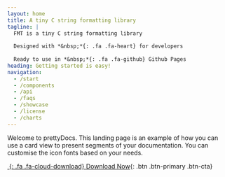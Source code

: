 ```yaml
---
layout: home
title: A tiny C string formatting library
tagline: |
  FMT is a tiny C string formatting library
  
  Designed with *&nbsp;*{: .fa .fa-heart} for developers
  
  Ready to use in *&nbsp;*{: .fa .fa-github} Github Pages
heading: Getting started is easy!
navigation:
  - /start
  - /components
  - /api
  - /faqs
  - /showcase
  - /license
  - /charts
---
```


Welcome to prettyDocs.
This landing page is an example of how you can use a card view to present segments of your documentation.
You can customise the icon fonts based on your needs.

<div class="cta-container">

[*&nbsp;*{: .fa .fa-cloud-download} Download Now](https://github.com/LeakyAbstractions/fmt/releases){: .btn .btn-primary .btn-cta}

</div>
